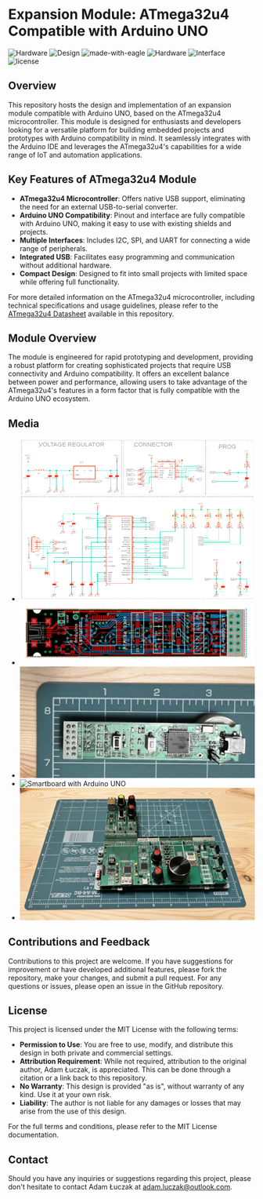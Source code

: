 # Expansion Module: ATmega32u4 Compatible with Arduino UNO

![Hardware](https://img.shields.io/badge/Hardware-PCB-red)
![Design](https://img.shields.io/badge/Design-Schematic-blue)
![made-with-eagle](https://img.shields.io/badge/Made%20with-Eagle-blue.svg)
![Hardware](https://img.shields.io/badge/Hardware-Expansion%20Module-blue)
![Interface](https://img.shields.io/badge/Interface-UART-yellow)
![license](https://img.shields.io/badge/license-MIT-green)

## Overview
This repository hosts the design and implementation of an expansion module compatible with Arduino UNO, based on the ATmega32u4 microcontroller. This module is designed for enthusiasts and developers looking for a versatile platform for building embedded projects and prototypes with Arduino compatibility in mind. It seamlessly integrates with the Arduino IDE and leverages the ATmega32u4's capabilities for a wide range of IoT and automation applications.

## Key Features of ATmega32u4 Module
- **ATmega32u4 Microcontroller**: Offers native USB support, eliminating the need for an external USB-to-serial converter.
- **Arduino UNO Compatibility**: Pinout and interface are fully compatible with Arduino UNO, making it easy to use with existing shields and projects.
- **Multiple Interfaces**: Includes I2C, SPI, and UART for connecting a wide range of peripherals.
- **Integrated USB**: Facilitates easy programming and communication without additional hardware.
- **Compact Design**: Designed to fit into small projects with limited space while offering full functionality.

For more detailed information on the ATmega32u4 microcontroller, including technical specifications and usage guidelines, please refer to the [ATmega32u4 Datasheet](ATmega16U4-32U4-DTE.pdf) available in this repository.

## Module Overview
The module is engineered for rapid prototyping and development, providing a robust platform for creating sophisticated projects that require USB connectivity and Arduino compatibility. It offers an excellent balance between power and performance, allowing users to take advantage of the ATmega32u4's features in a form factor that is fully compatible with the Arduino UNO ecosystem.

## Media
- ![Schematic](media/sch.png)
- ![Board Design](media/brd.png)
- ![Module Size](media/brd_size.png)
- ![Smartboard with Arduino UNO](media/smartboard_with_arduino_uno.png)
- ![Smartboard System Example](media/smart_board_1.png)

## Contributions and Feedback
Contributions to this project are welcome. If you have suggestions for improvement or have developed additional features, please fork the repository, make your changes, and submit a pull request. For any questions or issues, please open an issue in the GitHub repository.

## License
This project is licensed under the MIT License with the following terms:

- **Permission to Use**: You are free to use, modify, and distribute this design in both private and commercial settings.
- **Attribution Requirement**: While not required, attribution to the original author, Adam Łuczak, is appreciated. This can be done through a citation or a link back to this repository.
- **No Warranty**: This design is provided "as is", without warranty of any kind. Use it at your own risk.
- **Liability**: The author is not liable for any damages or losses that may arise from the use of this design.

For the full terms and conditions, please refer to the MIT License documentation.

## Contact
Should you have any inquiries or suggestions regarding this project, please don't hesitate to contact Adam Łuczak at adam.luczak@outlook.com.
